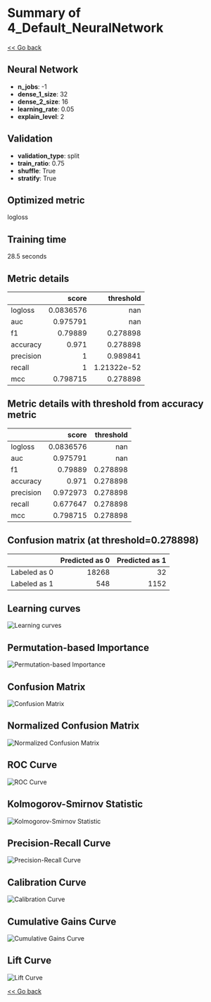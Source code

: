 # Summary of 4_Default_NeuralNetwork

[<< Go back](../README.md)


## Neural Network
- **n_jobs**: -1
- **dense_1_size**: 32
- **dense_2_size**: 16
- **learning_rate**: 0.05
- **explain_level**: 2

## Validation
 - **validation_type**: split
 - **train_ratio**: 0.75
 - **shuffle**: True
 - **stratify**: True

## Optimized metric
logloss

## Training time

28.5 seconds

## Metric details
|           |     score |     threshold |
|:----------|----------:|--------------:|
| logloss   | 0.0836576 | nan           |
| auc       | 0.975791  | nan           |
| f1        | 0.79889   |   0.278898    |
| accuracy  | 0.971     |   0.278898    |
| precision | 1         |   0.989841    |
| recall    | 1         |   1.21322e-52 |
| mcc       | 0.798715  |   0.278898    |


## Metric details with threshold from accuracy metric
|           |     score |   threshold |
|:----------|----------:|------------:|
| logloss   | 0.0836576 |  nan        |
| auc       | 0.975791  |  nan        |
| f1        | 0.79889   |    0.278898 |
| accuracy  | 0.971     |    0.278898 |
| precision | 0.972973  |    0.278898 |
| recall    | 0.677647  |    0.278898 |
| mcc       | 0.798715  |    0.278898 |


## Confusion matrix (at threshold=0.278898)
|              |   Predicted as 0 |   Predicted as 1 |
|:-------------|-----------------:|-----------------:|
| Labeled as 0 |            18268 |               32 |
| Labeled as 1 |              548 |             1152 |

## Learning curves
![Learning curves](learning_curves.png)

## Permutation-based Importance
![Permutation-based Importance](permutation_importance.png)
## Confusion Matrix

![Confusion Matrix](confusion_matrix.png)


## Normalized Confusion Matrix

![Normalized Confusion Matrix](confusion_matrix_normalized.png)


## ROC Curve

![ROC Curve](roc_curve.png)


## Kolmogorov-Smirnov Statistic

![Kolmogorov-Smirnov Statistic](ks_statistic.png)


## Precision-Recall Curve

![Precision-Recall Curve](precision_recall_curve.png)


## Calibration Curve

![Calibration Curve](calibration_curve_curve.png)


## Cumulative Gains Curve

![Cumulative Gains Curve](cumulative_gains_curve.png)


## Lift Curve

![Lift Curve](lift_curve.png)



[<< Go back](../README.md)
